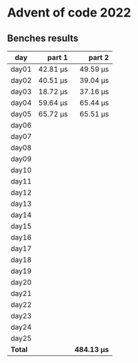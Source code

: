 # Advent of code 2022

## Benches results
| day   |   part 1  |   part 2  | 
|-------|----------:|----------:|
| day01 |  42.81 μs |  49.59 μs |
| day02 |  40.51 μs |  39.04 μs |
| day03 |  18.72 μs |  37.16 μs |
| day04 |  59.64 μs |  65.44 μs |
| day05 |  65.72 μs |  65.51 μs |
| day06 |           |           |
| day07 |           |           |
| day08 |           |           |
| day09 |           |           |
| day10 |           |           |
| day11 |           |           |
| day12 |           |           |
| day13 |           |           |
| day14 |           |           |
| day15 |           |           |
| day16 |           |           |
| day17 |           |           |
| day18 |           |           |
| day19 |           |           |
| day20 |           |           |
| day21 |           |           |
| day22 |           |           |
| day23 |           |           |
| day24 |           |           |
| day25 |           |           |
|**Total**|           |**484.13 μs** |

